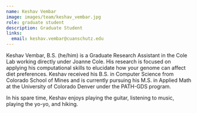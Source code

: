 ```yaml
---
name: Keshav Vembar
image: images/team/keshav_vembar.jpg
role: graduate student
description: Graduate Student
links:
  email: keshav.vembar@cuanschutz.edu
---
```

Keshav Vembar, B.S. (he/him) is a Graduate Research Assistant in the Cole Lab working directly under Joanne Cole. His research is focused on applying his computational skills to elucidate how your genome can affect diet preferences. Keshav received his B.S. in Computer Science from Colorado School of Mines and is currently pursuing his M.S. in Applied Math at the University of Colorado Denver under the PATH-GDS program. 

In his spare time, Keshav enjoys playing the guitar, listening to music, playing the yo-yo, and hiking.
